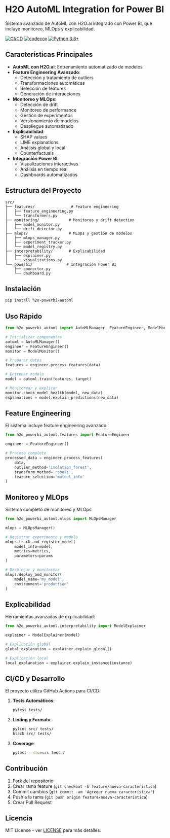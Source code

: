 # H2O AutoML Integration for Power BI

Sistema avanzado de AutoML con H2O.ai integrado con Power BI, que incluye monitoreo, MLOps y explicabilidad.

[![CI/CD](https://github.com/usuario/h2o-powerbi-automl/actions/workflows/ci_cd.yml/badge.svg)](https://github.com/usuario/h2o-powerbi-automl/actions/workflows/ci_cd.yml)
[![codecov](https://codecov.io/gh/usuario/h2o-powerbi-automl/branch/main/graph/badge.svg)](https://codecov.io/gh/usuario/h2o-powerbi-automl)
[![Python 3.8+](https://img.shields.io/badge/python-3.8+-blue.svg)](https://www.python.org/downloads/)

## Características Principales

- **AutoML con H2O.ai**: Entrenamiento automatizado de modelos
- **Feature Engineering Avanzado**: 
  - Detección y tratamiento de outliers
  - Transformaciones automáticas
  - Selección de features
  - Generación de interacciones
- **Monitoreo y MLOps**:
  - Detección de drift
  - Monitoreo de performance
  - Gestión de experimentos
  - Versionamiento de modelos
  - Despliegue automatizado
- **Explicabilidad**:
  - SHAP values
  - LIME explanations
  - Análisis global y local
  - Counterfactuals
- **Integración Power BI**:
  - Visualizaciones interactivas
  - Análisis en tiempo real
  - Dashboards automatizados

## Estructura del Proyecto

```
src/
├── features/                # Feature engineering
│   ├── feature_engineering.py
│   └── transformers.py
├── monitoring/             # Monitoreo y drift detection
│   ├── model_monitor.py
│   └── drift_detector.py
├── mlops/                  # MLOps y gestión de modelos
│   ├── mlops_manager.py
│   ├── experiment_tracker.py
│   └── model_registry.py
├── interpretability/       # Explicabilidad
│   ├── explainer.py
│   └── visualizations.py
└── powerbi/               # Integración Power BI
    ├── connector.py
    └── dashboard.py
```

## Instalación

```bash
pip install h2o-powerbi-automl
```

## Uso Rápido

```python
from h2o_powerbi_automl import AutoMLManager, FeatureEngineer, ModelMonitor

# Inicializar componentes
automl = AutoMLManager()
engineer = FeatureEngineer()
monitor = ModelMonitor()

# Preparar datos
features = engineer.process_features(data)

# Entrenar modelo
model = automl.train(features, target)

# Monitorear y explicar
monitor.check_model_health(model, new_data)
explanations = model.explain_predictions(new_data)
```

## Feature Engineering

El sistema incluye feature engineering avanzado:

```python
from h2o_powerbi_automl.features import FeatureEngineer

engineer = FeatureEngineer()

# Proceso completo
processed_data = engineer.process_features(
    data,
    outlier_method='isolation_forest',
    transform_method='robust',
    feature_selection='mutual_info'
)
```

## Monitoreo y MLOps

Sistema completo de monitoreo y MLOps:

```python
from h2o_powerbi_automl.mlops import MLOpsManager

mlops = MLOpsManager()

# Registrar experimento y modelo
mlops.track_and_register_model(
    model_info=model,
    metrics=metrics,
    parameters=params
)

# Desplegar y monitorear
mlops.deploy_and_monitor(
    model_name='my_model',
    environment='production'
)
```

## Explicabilidad

Herramientas avanzadas de explicabilidad:

```python
from h2o_powerbi_automl.interpretability import ModelExplainer

explainer = ModelExplainer(model)

# Explicación global
global_explanation = explainer.explain_global()

# Explicación local
local_explanation = explainer.explain_instance(instance)
```

## CI/CD y Desarrollo

El proyecto utiliza GitHub Actions para CI/CD:

1. **Tests Automáticos**:
   ```bash
   pytest tests/
   ```

2. **Linting y Formato**:
   ```bash
   pylint src/ tests/
   black src/ tests/
   ```

3. **Coverage**:
   ```bash
   pytest --cov=src tests/
   ```

## Contribución

1. Fork del repositorio
2. Crear rama feature (`git checkout -b feature/nueva-caracteristica`)
3. Commit cambios (`git commit -am 'Agregar nueva característica'`)
4. Push a la rama (`git push origin feature/nueva-caracteristica`)
5. Crear Pull Request

## Licencia

MIT License - ver [LICENSE](LICENSE) para más detalles.